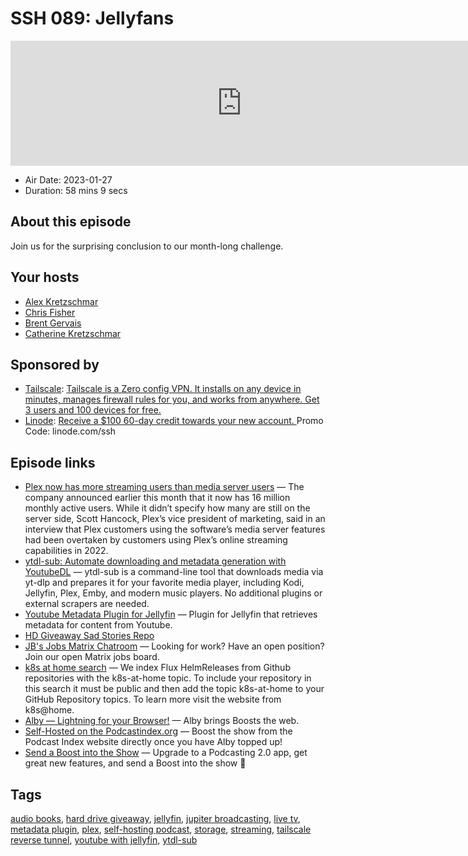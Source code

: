 # SSH 089: Jellyfans

<iframe src="https://player.fireside.fm/v2/dUlrHQih+XuwE23Ni?theme=dark" width="740" height="200" frameborder="0" scrolling="no"></iframe>

* Air Date: 2023-01-27
* Duration: 58 mins 9 secs

## About this episode

Join us for the surprising conclusion to our month-long challenge.

## Your hosts
* [Alex Kretzschmar](https://selfhosted.show/hosts/alexktz)
* [Chris Fisher](https://selfhosted.show/hosts/chrislas)
* [Brent Gervais](https://selfhosted.show/guests/brentgervais)
* [Catherine Kretzschmar](https://selfhosted.show/guests/cat)

## Sponsored by

  * [Tailscale](http://tailscale.com/selfhosted): [Tailscale is a Zero config VPN. It installs on any device in minutes, manages firewall rules for you, and works from anywhere. Get 3 users and 100 devices for free. ](http://tailscale.com/selfhosted)
  * [Linode](https://linode.com/ssh): [Receive a $100 60-day credit towards your new account. ](https://linode.com/ssh) Promo Code: linode.com/ssh



## Episode links

  * [Plex now has more streaming users than media server users](https://www.techhive.com/article/1473408/plex-now-has-more-streaming-users-than-media-server-users.html#:~:text=Plex's%20foray%20into%20free%20streaming,16%20million%20monthly%20active%20users "Plex now has more streaming users than media server users") — The company announced earlier this month that it now has 16 million monthly active users. While it didn’t specify how many are still on the server side, Scott Hancock, Plex’s vice president of marketing, said in an interview that Plex customers using the software’s media server features had been overtaken by customers using Plex’s online streaming capabilities in 2022. 
  * [ytdl-sub: Automate downloading and metadata generation with YoutubeDL](https://github.com/jmbannon/ytdl-sub "ytdl-sub: Automate downloading and metadata generation with YoutubeDL") — ytdl-sub is a command-line tool that downloads media via yt-dlp and prepares it for your favorite media player, including Kodi, Jellyfin, Plex, Emby, and modern music players. No additional plugins or external scrapers are needed.
  * [Youtube Metadata Plugin for Jellyfin](https://github.com/ankenyr/jellyfin-youtube-metadata-plugin "Youtube Metadata Plugin for Jellyfin") — Plugin for Jellyfin that retrieves metadata for content from Youtube.
  * [HD Giveaway Sad Stories Repo](https://github.com/selfhostedshow/hdd-giveaway/discussions "HD Giveaway Sad Stories Repo")
  * [JB's Jobs Matrix Chatroom](https://matrix.to/#/%23jobs:jupiterbroadcasting.com "JB's Jobs Matrix Chatroom") — Looking for work? Have an open position? Join our open Matrix jobs board.
  * [k8s at home search](https://nanne.dev/k8s-at-home-search/#/ "k8s at home search") — We index Flux HelmReleases from Github repositories with the k8s-at-home topic. To include your repository in this search it must be public and then add the topic k8s-at-home to your GitHub Repository topics. To learn more visit the website from k8s@home.
  * [Alby — Lightning for your Browser!](https://getalby.com/ "Alby — Lightning for your Browser!") — Alby brings Boosts the web.
  * [Self-Hosted on the Podcastindex.org](https://podcastindex.org/podcast/830124 "Self-Hosted on the Podcastindex.org") — Boost the show from the Podcast Index website directly once you have Alby topped up! 
  * [Send a Boost into the Show](https://podcastindex.org/apps?elements=Boostagrams "Send a Boost into the Show") — Upgrade to a Podcasting 2.0 app, get great new features, and send a Boost into the show 🎉



## Tags

[audio books](https://selfhosted.show/tags/audio%20books), [hard drive giveaway](https://selfhosted.show/tags/hard%20drive%20giveaway), [jellyfin](https://selfhosted.show/tags/jellyfin), [jupiter broadcasting](https://selfhosted.show/tags/jupiter%20broadcasting), [live tv](https://selfhosted.show/tags/live%20tv), [metadata plugin](https://selfhosted.show/tags/metadata%20plugin), [plex](https://selfhosted.show/tags/plex), [self-hosting podcast](https://selfhosted.show/tags/self-hosting%20podcast), [storage](https://selfhosted.show/tags/storage), [streaming](https://selfhosted.show/tags/streaming), [tailscale reverse tunnel](https://selfhosted.show/tags/tailscale%20reverse%20tunnel), [youtube with jellyfin](https://selfhosted.show/tags/youtube%20with%20jellyfin), [ytdl-sub](https://selfhosted.show/tags/ytdl-sub)